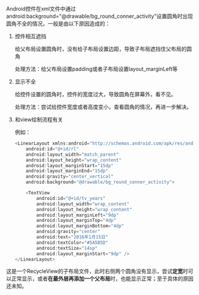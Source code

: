 Android控件在xml文件中通过android:background="@drawable/bg_round_conner_activity"设置圆角时出现圆角不全的情况，一般是由以下原因造成的：

1. 控件相互遮挡

   给父布局设置圆角时，没有给子布局设置边距，导致子布局遮挡住父布局的圆角

   处理方法：给父布局设置padding或者子布局设置layout_marginLeft等

2. 显示不全

   给控件设置的圆角时，控件的宽度过大，导致圆角在屏幕外，看不见。

   处理方法：尝试给控件宽度或者高度变小，查看圆角的情况，再进一步解决。

3. 和view绘制流程有关

   例如：

   ```java
   <LinearLayout xmlns:android="http://schemas.android.com/apk/res/android"
       android:id="@+id/rl"
       android:layout_width="match_parent"
       android:layout_height="wrap_content"
       android:layout_marginStart="15dp"
       android:layout_marginEnd="15dp"
       android:gravity="center_vertical"
       android:background="@drawable/bg_round_conner_activity">
   
       <TextView
           android:id="@+id/tv_years"
           android:layout_width="wrap_content"
           android:layout_height="wrap_content"
           android:layout_marginLeft="9dp"
           android:layout_marginTop="4dp"
           android:layout_marginBottom="4dp"
           android:gravity="center"
           android:text="2016年1月15日"
           android:textColor="#5A5B5D"
           android:textSize="14sp"
           android:layout_marginStart="9dp" />
   </LinearLayout>
   ```

这是一个RecycleView的子布局文件，此时右侧两个圆角没有显示，尝试**定宽**时可以正常显示，或者**在最外层再添加一个父布局**时，也能显示正常；至于具体的原因还未知。